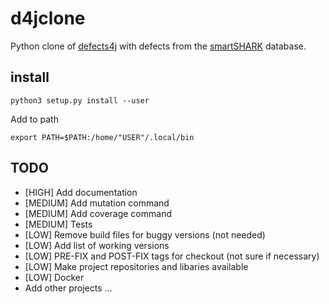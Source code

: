 # d4jclone
Python clone of [defects4j](https://github.com/rjust/defects4j) with defects from the [smartSHARK](https://smartshark.github.io/) database.
## install
```
python3 setup.py install --user
```
Add to path
```
export PATH=$PATH:/home/"USER"/.local/bin
```

## TODO
- \[HIGH\] Add documentation
- \[MEDIUM\] Add mutation command
- \[MEDIUM\] Add coverage command
- \[MEDIUM\] Tests
- \[LOW\] Remove build files for buggy versions (not needed)
- \[LOW\] Add list of working versions
- \[LOW\] PRE-FIX and POST-FIX tags for checkout (not sure if necessary)
- \[LOW\] Make project repositories and libaries available
- \[LOW\] Docker
- Add other projects ...